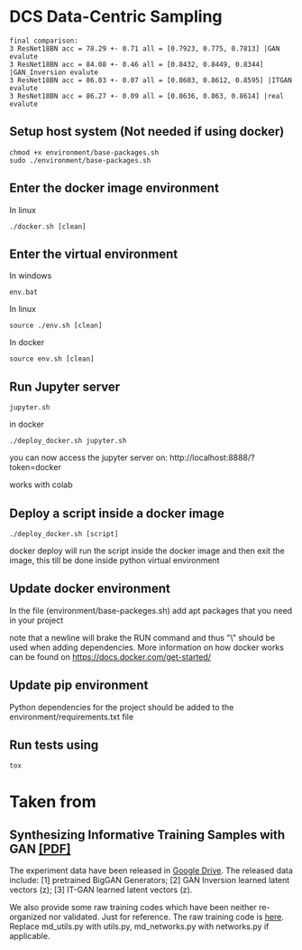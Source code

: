 # DCS Data-Centric Sampling
```
final comparison:
3 ResNet18BN acc = 78.29 +- 0.71 all = [0.7923, 0.775, 0.7813] |GAN evalute
3 ResNet18BN acc = 84.08 +- 0.46 all = [0.8432, 0.8449, 0.8344] |GAN_Inversion evalute
3 ResNet18BN acc = 86.03 +- 0.07 all = [0.8603, 0.8612, 0.8595] |ITGAN evalute
3 ResNet18BN acc = 86.27 +- 0.09 all = [0.8636, 0.863, 0.8614] |real evalute
```

## Setup host system (Not needed if using docker)
```
chmod +x environment/base-packages.sh
sudo ./environment/base-packages.sh
```

## Enter the docker image environment 

In linux

```
./docker.sh [clean]
```

## Enter the virtual environment 

In windows

```
env.bat 
```


In linux

```
source ./env.sh [clean]
```

In docker

```
source env.sh [clean]
```

## Run Jupyter server

```
jupyter.sh
```

in docker

```
./deploy_docker.sh jupyter.sh 
```
you can now access the jupyter server on: 
http://localhost:8888/?token=docker

works with colab

## Deploy a script inside a docker image

```
./deploy_docker.sh [script]
```
docker deploy will run the script inside the docker image and then exit the image, this till be done inside python virtual environment


## Update docker environment

In the file (environment/base-packeges.sh) add apt packages that you need in your project

note that a newline will brake the RUN command and thus "\\" should be used when adding dependencies. More information on how docker works can be found on https://docs.docker.com/get-started/


## Update pip environment

Python dependencies for the project should be added to the environment/requirements.txt file

## Run tests using 

```
tox
```

# Taken from 
## Synthesizing Informative Training Samples with GAN [[PDF]](https://arxiv.org/pdf/2204.07513.pdf)

The experiment data have been released in [Google Drive](https://drive.google.com/drive/folders/1qyxK4XxboBRuQVwesxQTSx-Vpcp1fCeS?usp=sharing).
The released data include: [1] pretrained BigGAN Generators; [2] GAN Inversion learned latent vectors (z); [3] IT-GAN learned latent vectors (z). 

We also provide some raw training codes which have been neither re-organized nor validated. Just for reference. The raw training code is [here](https://drive.google.com/drive/folders/1vENTbqDdt6f0K2fQpuUfuCEnj_09Bqeh?usp=sharing). Replace md_utils.py with utils.py, md_networks.py with networks.py if applicable. 